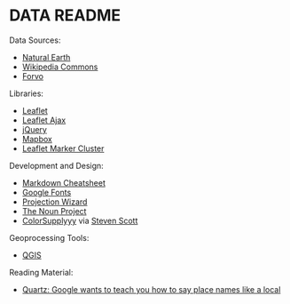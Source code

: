 # DATA README

Data Sources:

* [Natural Earth](http://www.naturalearthdata.com/)
* [Wikipedia Commons](https://commons.wikimedia.org/wiki/Category:Pronunciation_of_names_of_cities)
* [Forvo](https://forvo.com/tag/cities/)

Libraries:

* [Leaflet](https://leafletjs.com/)
* [Leaflet Ajax](https://github.com/calvinmetcalf/leaflet-ajax)
* [jQuery](https://jquery.com/)
* [Mapbox](https://www.mapbox.com/)
* [Leaflet Marker Cluster](https://github.com/Leaflet/Leaflet.markercluster)

Development and Design:

* [Markdown Cheatsheet](https://github.com/adam-p/markdown-here/wiki/Markdown-Cheatsheet)
* [Google Fonts](https://fonts.google.com/selection?selection.family=Lato|Oswald)
* [Projection Wizard](http://projectionwizard.org/)
* [The Noun Project](https://thenounproject.com/term/sound/1226989/#)
* [ColorSupplyyy](https://colorsupplyyy.com/app) via [Steven Scott](http://stevescott.com.au/)

Geoprocessing Tools:

* [QGIS](https://qgis.org/en/site/)

Reading Material:

* [Quartz: Google wants to teach you how to say place names like a local](https://qz.com/338341/google-wants-to-teach-you-how-to-say-place-names-like-a-local/)


